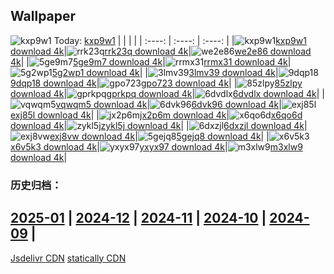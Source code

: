 ## Wallpaper
![kxp9w1](https://w.wallhaven.cc/full/kx/wallhaven-kxp9w1.jpg) Today: [kxp9w1](https://th.wallhaven.cc/small/kx/kxp9w1.jpg)
|      |      |      |
| :----: | :----: | :----: |
|![kxp9w1](https://th.wallhaven.cc/small/kx/kxp9w1.jpg)[kxp9w1 download 4k](https://wallhaven.cc/w/kxp9w1)|![rrk23q](https://th.wallhaven.cc/small/rr/rrk23q.jpg)[rrk23q download 4k](https://wallhaven.cc/w/rrk23q)|![we2e86](https://th.wallhaven.cc/small/we/we2e86.jpg)[we2e86 download 4k](https://wallhaven.cc/w/we2e86)|
|![5ge9m7](https://th.wallhaven.cc/small/5g/5ge9m7.jpg)[5ge9m7 download 4k](https://wallhaven.cc/w/5ge9m7)|![rrmx31](https://th.wallhaven.cc/small/rr/rrmx31.jpg)[rrmx31 download 4k](https://wallhaven.cc/w/rrmx31)|![5g2wp1](https://th.wallhaven.cc/small/5g/5g2wp1.jpg)[5g2wp1 download 4k](https://wallhaven.cc/w/5g2wp1)|
|![3lmv39](https://th.wallhaven.cc/small/3l/3lmv39.jpg)[3lmv39 download 4k](https://wallhaven.cc/w/3lmv39)|![9dqp18](https://th.wallhaven.cc/small/9d/9dqp18.jpg)[9dqp18 download 4k](https://wallhaven.cc/w/9dqp18)|![gpo723](https://th.wallhaven.cc/small/gp/gpo723.jpg)[gpo723 download 4k](https://wallhaven.cc/w/gpo723)|
|![85zlpy](https://th.wallhaven.cc/small/85/85zlpy.jpg)[85zlpy download 4k](https://wallhaven.cc/w/85zlpy)|![gprkpq](https://th.wallhaven.cc/small/gp/gprkpq.jpg)[gprkpq download 4k](https://wallhaven.cc/w/gprkpq)|![6dvdlx](https://th.wallhaven.cc/small/6d/6dvdlx.jpg)[6dvdlx download 4k](https://wallhaven.cc/w/6dvdlx)|
|![vqwqm5](https://th.wallhaven.cc/small/vq/vqwqm5.jpg)[vqwqm5 download 4k](https://wallhaven.cc/w/vqwqm5)|![6dvk96](https://th.wallhaven.cc/small/6d/6dvk96.jpg)[6dvk96 download 4k](https://wallhaven.cc/w/6dvk96)|![exj85l](https://th.wallhaven.cc/small/ex/exj85l.jpg)[exj85l download 4k](https://wallhaven.cc/w/exj85l)|
|![jx2p6m](https://th.wallhaven.cc/small/jx/jx2p6m.jpg)[jx2p6m download 4k](https://wallhaven.cc/w/jx2p6m)|![x6qo6d](https://th.wallhaven.cc/small/x6/x6qo6d.jpg)[x6qo6d download 4k](https://wallhaven.cc/w/x6qo6d)|![zykl5j](https://th.wallhaven.cc/small/zy/zykl5j.jpg)[zykl5j download 4k](https://wallhaven.cc/w/zykl5j)|
|![6dxzjl](https://th.wallhaven.cc/small/6d/6dxzjl.jpg)[6dxzjl download 4k](https://wallhaven.cc/w/6dxzjl)|![exj8vw](https://th.wallhaven.cc/small/ex/exj8vw.jpg)[exj8vw download 4k](https://wallhaven.cc/w/exj8vw)|![5gejq8](https://th.wallhaven.cc/small/5g/5gejq8.jpg)[5gejq8 download 4k](https://wallhaven.cc/w/5gejq8)|
|![x6v5k3](https://th.wallhaven.cc/small/x6/x6v5k3.jpg)[x6v5k3 download 4k](https://wallhaven.cc/w/x6v5k3)|![yxyx97](https://th.wallhaven.cc/small/yx/yxyx97.jpg)[yxyx97 download 4k](https://wallhaven.cc/w/yxyx97)|![m3xlw9](https://th.wallhaven.cc/small/m3/m3xlw9.jpg)[m3xlw9 download 4k](https://wallhaven.cc/w/m3xlw9)|

### 历史归档：
[2025-01](https://github.com/april-projects/april-wallpaper/tree/main/picture/2025-01/) | [2024-12](https://github.com/april-projects/april-wallpaper/tree/main/picture/2024-12/) | [2024-11](https://github.com/april-projects/april-wallpaper/tree/main/picture/2024-11/) | [2024-10](https://github.com/april-projects/april-wallpaper/tree/main/picture/2024-10/) | [2024-09](https://github.com/april-projects/april-wallpaper/tree/main/picture/2024-09/) | 
---
[Jsdelivr CDN](https://cdn.jsdelivr.net/gh/april-projects/april-wallpaper/api.json)
[statically CDN](https://cdn.statically.io/gh/april-projects/april-wallpaper/main/api.json)